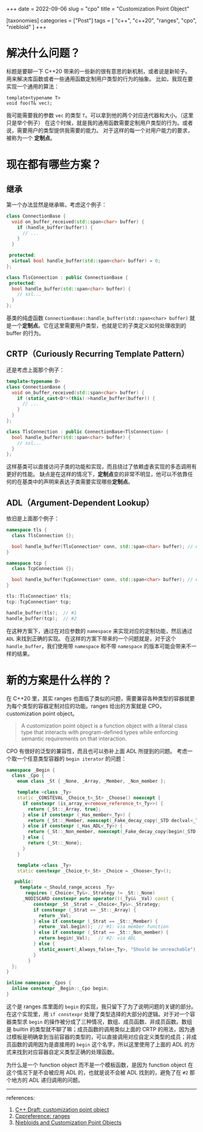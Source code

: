 +++
date = 2022-09-06
slug = "cpo"
title = "Customization Point Object"

[taxonomies]
categories =  ["Post"]
tags = [ "c++", "c++20", "ranges", "cpo", "niebloid" ]
+++

# 解决什么问题？
标题是要聊一下 C++20 带来的一些新的很有意思的新机制，或者说是新轮子。
用来解决库函数或者一些通用函数定制用户类型的行为的抽象。
比如，我现在要实现一个通用的算法：
```
template<typename T>
void foo(T& vec);
```
我可能需要我的参数 `vec` 的类型 `T`。可以拿到他的两个对应迭代器和大小。（这里只是举个例子）
在这个时候，就是我的通用函数需要定制用户类型的行为。或者说，需要用户的类型提供我需要的能力。
对于这样的每一个对用户能力的要求，被称为一个 **定制点**。

<!-- more -->

# 现在都有哪些方案？

## 继承
第一个办法显然是继承嘛，考虑这个例子：
```c++
class ConnectionBase {
  void on_buffer_received(std::span<char> buffer) {
    if (handle_buffer(buffer)) {
      // ...
    }
  }

 protected:
  virtual bool handle_buffer(std::span<char> buffer) = 0;
};

class TlsConnection : public ConnectionBase {
 protected:
  bool handle_buffer(std::span<char> buffer) {
    // ssl...
  }
};
```
基类的纯虚函数 `ConnectionBase::handle_buffer(std::span<char> buffer)` 就是一个**定制点**。它在这里需要用户类型，也就是它的子类定义如何处理收到的 buffer 的行为。

## CRTP（Curiously Recurring Template Pattern）
还是考虑上面那个例子：
```c++
template<typename D>
class ConnectionBase {
  void on_buffer_received(std::span<char> buffer) {
    if (static_cast<D*>(this)->handle_buffer(buffer)) {
      // ...
    }
  }
};

class TlsConnection : public ConnectionBase<TlsConnection> {
  bool handle_buffer(std::span<char> buffer) {
    // ssl...
  }
};
```
这样基类可以直接访问子类的功能和实现，而且绕过了依赖虚表实现的多态调用有更好的性能。
缺点是在这样的情况下，**定制点**变的非常不明显，他可以不依靠任何的在基类中的声明来表达子类需要实现哪些**定制点**。

## ADL（Argument-Dependent Lookup）
依旧是上面那个例子：
```c++
namespace tls {
  class TlsConnection {};

  bool handle_buffer(TlsConnection* conn, std::span<char> buffer); // #1
}

namespace tcp {
  class TcpConnection {};

  bool handle_buffer(TcpConnection* conn, std::span<char> buffer); // #2
}

tls::TlsConnection* tls;
tcp::TcpConnection* tcp;

handle_buffer(tls);  // #1
handle_buffer(tcp);  // #2
```
在这种方案下，通过在对应参数的 `namespace` 来实现对应的定制功能，然后通过 `ADL` 来找到正确的实现。
在这样的方案下带来的一个问题就是，对于这个 `handle_buffer`，我们使用带 `namespace` 和不带 `namespace` 的版本可能会带来不一样的结果。

# 新的方案是什么样的？
在 C++20 里，其实 ranges 也面临了类似的问题，需要兼容各种类型的容器就要为每个类型的容器定制对应的功能。ranges 给出的方案就是 CPO，customization point object。

> A customization point object is a function object with a literal class type that interacts with program-defined types while enforcing semantic requirements on that interaction.

CPO 有很好的泛型的兼容性，而且也可以弥补上面 ADL 所提到的问题。
考虑一个取一个任意类型容器的 `begin iterator` 的问题：
```c++
namespace _Begin {
  class _Cpo {
    enum class _St { _None, _Array, _Member, _Non_member };

    template <class _Ty>
    static _CONSTEVAL _Choice_t<_St> _Choose() noexcept {
      if constexpr (is_array_v<remove_reference_t<_Ty>>) {
        return {_St::_Array, true};
      } else if constexpr (_Has_member<_Ty>) {
        return {_St::_Member, noexcept(_Fake_decay_copy(_STD declval<_Ty>().begin()))};
      } else if constexpr (_Has_ADL<_Ty>) {
        return {_St::_Non_member, noexcept(_Fake_decay_copy(begin(_STD declval<_Ty>())))};
      } else {
        return {_St::_None};
      }
    }

    template <class _Ty>
    static constexpr _Choice_t<_St> _Choice = _Choose<_Ty>();

   public:
     template <_Should_range_access _Ty>
       requires (_Choice<_Ty&>._Strategy != _St::_None)
      _NODISCARD constexpr auto operator()(_Ty&& _Val) const {
          constexpr _St _Strat = _Choice<_Ty&>._Strategy;
          if constexpr (_Strat == _St::_Array) {
            return _Val;
          } else if constexpr (_Strat == _St::_Member) {
            return _Val.begin();  // #1: via member function
          } else if constexpr (_Strat == _St::_Non_member) {
            return begin(_Val);   // #2: via ADL
          } else {
            static_assert(_Always_false<_Ty>, "Should be unreachable");
          }
        }
  };
}

inline namespace _Cpos {
  inline constexpr _Begin::_Cpo begin;
}
```
这个是 ranges 库里面的 `begin` 的实现，我只留下了为了说明问题的关键的部分。在这个实现里，用 `if constexpr` 处理了类型选择的大部分的逻辑。对于对一个容器类型求 `begin` 的操作被分成了三种情况，数组、成员函数、非成员函数。数组是 builtin 的类型就不聊了嘛；成员函数的调用类似上面的 CRTP 的用法，因为通过模板是明确拿到当前容器的类型的，可以直接调用对应自定义类型的成员；非成员函数的调用因为是直接用的 `begin` 这个名字，所以这里使用了上面的 ADL 的方式来找到对应容器自定义类型正确的处理函数。

为什么是一个 function object 而不是一个模板函数，是因为 function object 在这个情况下是不会被应用 ADL 的，也就是说不会被 ADL 找到的，避免了在 `#2` 那个地方的 ADL 递归调用的问题。

----
references:
1. [C++ Draft: customization point object](https://eel.is/c++draft/customization.point.object#def:customization_point_object)
2. [Cppreference: ranges](https://en.cppreference.com/w/cpp/ranges)
3. [Niebloids and Customization Point Objects](https://brevzin.github.io/c++/2020/12/19/cpo-niebloid/)
